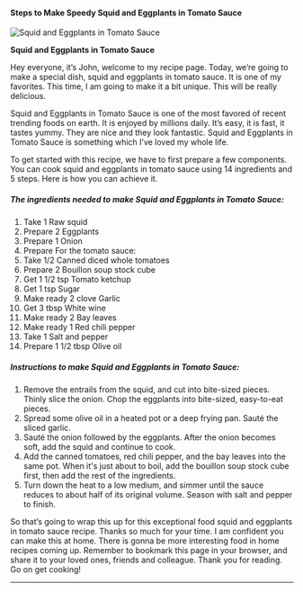             

#### Steps to Make Speedy Squid and Eggplants in Tomato Sauce

![Squid and Eggplants in Tomato Sauce](https://img-global.cpcdn.com/recipes/5559330733555712/751x532cq70/squid-and-eggplants-in-tomato-sauce-recipe-main-photo.jpg)

**Squid and Eggplants in Tomato Sauce**

Hey everyone, it’s John, welcome to my recipe page. Today, we’re going to make a special dish, squid and eggplants in tomato sauce. It is one of my favorites. This time, I am going to make it a bit unique. This will be really delicious.

Squid and Eggplants in Tomato Sauce is one of the most favored of recent trending foods on earth. It is enjoyed by millions daily. It’s easy, it is fast, it tastes yummy. They are nice and they look fantastic. Squid and Eggplants in Tomato Sauce is something which I’ve loved my whole life.

To get started with this recipe, we have to first prepare a few components. You can cook squid and eggplants in tomato sauce using 14 ingredients and 5 steps. Here is how you can achieve it.

##### The ingredients needed to make Squid and Eggplants in Tomato Sauce:

1.  Take 1 Raw squid
2.  Prepare 2 Eggplants
3.  Prepare 1 Onion
4.  Prepare For the tomato sauce:
5.  Take 1/2 Canned diced whole tomatoes
6.  Prepare 2 Bouillon soup stock cube
7.  Get 1 1/2 tsp Tomato ketchup
8.  Get 1 tsp Sugar
9.  Make ready 2 clove Garlic
10.  Get 3 tbsp White wine
11.  Make ready 2 Bay leaves
12.  Make ready 1 Red chili pepper
13.  Take 1 Salt and pepper
14.  Prepare 1 1/2 tbsp Olive oil

##### Instructions to make Squid and Eggplants in Tomato Sauce:

1.  Remove the entrails from the squid, and cut into bite-sized pieces. Thinly slice the onion. Chop the eggplants into bite-sized, easy-to-eat pieces.
2.  Spread some olive oil in a heated pot or a deep frying pan. Sauté the sliced garlic.
3.  Sauté the onion followed by the eggplants. After the onion becomes soft, add the squid and continue to cook.
4.  Add the canned tomatoes, red chili pepper, and the bay leaves into the same pot. When it's just about to boil, add the bouillon soup stock cube first, then add the rest of the ingredients.
5.  Turn down the heat to a low medium, and simmer until the sauce reduces to about half of its original volume. Season with salt and pepper to finish.

So that’s going to wrap this up for this exceptional food squid and eggplants in tomato sauce recipe. Thanks so much for your time. I am confident you can make this at home. There is gonna be more interesting food in home recipes coming up. Remember to bookmark this page in your browser, and share it to your loved ones, friends and colleague. Thank you for reading. Go on get cooking!

* * *